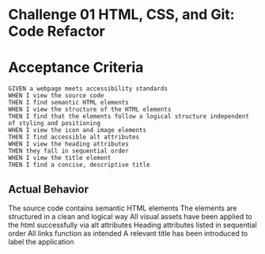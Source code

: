 # Challenge 01 HTML, CSS, and Git: Code Refactor

# Acceptance Criteria

```
GIVEN a webpage meets accessibility standards
WHEN I view the source code
THEN I find semantic HTML elements
WHEN I view the structure of the HTML elements
THEN I find that the elements follow a logical structure independent of styling and positioning
WHEN I view the icon and image elements
THEN I find accessible alt attributes
WHEN I view the heading attributes
THEN they fall in sequential order
WHEN I view the title element
THEN I find a concise, descriptive title
```

## Actual Behavior

The source code contains semantic HTML elements
The elements are structured in a clean and logical way
All visual assets have been applied to the html successfully via alt attributes
Heading attributes listed in sequential order
All links function as intended
A relevant title has been introduced to label the application
